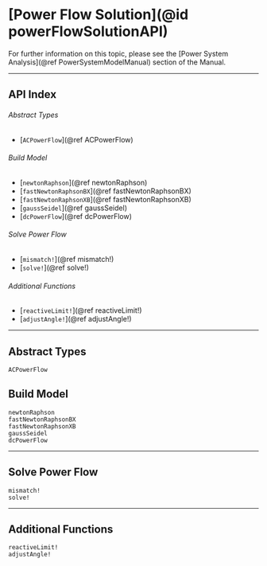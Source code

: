 # [Power Flow Solution](@id powerFlowSolutionAPI)

For further information on this topic, please see the [Power System Analysis](@ref PowerSystemModelManual) section of the Manual.

---

## API Index

###### Abstract Types
* [`ACPowerFlow`](@ref ACPowerFlow)

###### Build Model
* [`newtonRaphson`](@ref newtonRaphson)
* [`fastNewtonRaphsonBX`](@ref fastNewtonRaphsonBX)
* [`fastNewtonRaphsonXB`](@ref fastNewtonRaphsonXB)
* [`gaussSeidel`](@ref gaussSeidel)
* [`dcPowerFlow`](@ref dcPowerFlow)

###### Solve Power Flow
* [`mismatch!`](@ref mismatch!)
* [`solve!`](@ref solve!)

###### Additional Functions
* [`reactiveLimit!`](@ref reactiveLimit!)
* [`adjustAngle!`](@ref adjustAngle!)

---

## Abstract Types
```@docs
ACPowerFlow
```

## Build Model
```@docs
newtonRaphson
fastNewtonRaphsonBX
fastNewtonRaphsonXB
gaussSeidel
dcPowerFlow
```

---

## Solve Power Flow
```@docs
mismatch!
solve!
```

---

## Additional Functions
```@docs
reactiveLimit!
adjustAngle!
```